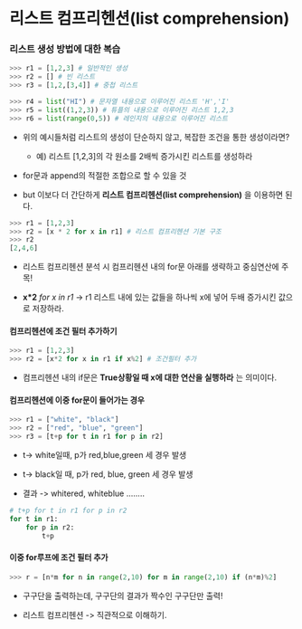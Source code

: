 # 리스트 컴프리헨션(list comprehension)

### 리스트 생성 방법에 대한 복습

```python
>>> r1 = [1,2,3] # 일반적인 생성
>>> r2 = [] # 빈 리스트
>>> r3 = [1,2,[3,4]] # 중첩 리스트
```

```python
>>> r4 = list("HI") # 문자열 내용으로 이루어진 리스트 'H','I'
>>> r5 = list((1,2,3)) # 튜플의 내용으로 이루어진 리스트 1,2,3
>>> r6 = list(range(0,5)) # 레인지의 내용으로 이루어진 리스트
```

-   위의 예시들처럼 리스트의 생성이 단순하지 않고, 복잡한 조건을 통한 생성이라면?

    -   예) 리스트 [1,2,3]의 각 원소를 2배씩 증가시킨 리스트를 생성하라

-   for문과 append의 적절한 조합으로 할 수 있을 것

-   but 이보다 더 간단하게 **리스트 컴프리헨션(list comprehension)** 을 이용하면 된다.

```python
>>> r1 = [1,2,3]
>>> r2 = [x * 2 for x in r1] # 리스트 컴프리헨션 기본 구조
>>> r2
[2,4,6]
```

-   리스트 컴프리헨션 분석 시 컴프리헨션 내의 for문 아래를 생략하고 중심연산에 주목!

-   **x\*2** _for x in r1_ -> r1 리스트 내에 있는 값들을 하나씩 x에 넣어 두배 증가시킨 값으로 저장하라.

#### 컴프리헨션에 조건 필터 추가하기

```python
>>> r1 = [1,2,3]
>>> r2 = [x*2 for x in r1 if x%2] # 조건필터 추가
```

-   컴프리헨션 내의 if문은 **True상황일 때 x에 대한 연산을 실행하라** 는 의미이다.

#### 컴프리헨션에 이중 for문이 들어가는 경우

```python
>>> r1 = ["white", "black"]
>>> r2 = ["red", "blue", "green"]
>>> r3 = [t+p for t in r1 for p in r2]
```

-   t-> white일때, p가 red,blue,green 세 경우 발생

-   t-> black일 때, p가 red, blue, green 세 경우 발생

-   결과 -> whitered, whiteblue ........

```python
# t+p for t in r1 for p in r2
for t in r1:
    for p in r2:
        t+p
```

#### 이중 for루프에 조건 필터 추가

```python
>>> r = [n*m for n in range(2,10) for m in range(2,10) if (n*m)%2]
```

-   구구단을 출력하는데, 구구단의 결과가 짝수인 구구단만 출력!

-   리스트 컴프리헨션 -> 직관적으로 이해하기.
